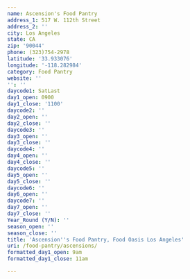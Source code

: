 ```yaml
---
name: Ascension's Food Pantry
address_1: 517 W. 112th Street
address_2: ''
city: Los Angeles
state: CA
zip: '90044'
phone: (323)754-2978
latitude: '33.933076'
longitude: '-118.282984'
category: Food Pantry
website: ''
'': ''
daycode1: SatLast
day1_open: 0900
day1_close: '1100'
daycode2: ''
day2_open: ''
day2_close: ''
daycode3: ''
day3_open: ''
day3_close: ''
daycode4: ''
day4_open: ''
day4_close: ''
daycode5: ''
day5_open: ''
day5_close: ''
daycode6: ''
day6_open: ''
daycode7: ''
day7_open: ''
day7_close: ''
Year_Round (Y/N): ''
season_open: ''
season_close: ''
title: 'Ascension''s Food Pantry, Food Oasis Los Angeles'
uri: /food-pantry/ascensions/
formatted_day1_open: 9am
formatted_day1_close: 11am

---
```

